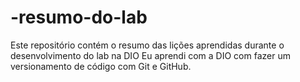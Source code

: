 # -resumo-do-lab
Este repositório contém o resumo das lições aprendidas durante o desenvolvimento do lab na DIO
Eu aprendi com a DIO com fazer um versionamento de código com Git e GitHub.
